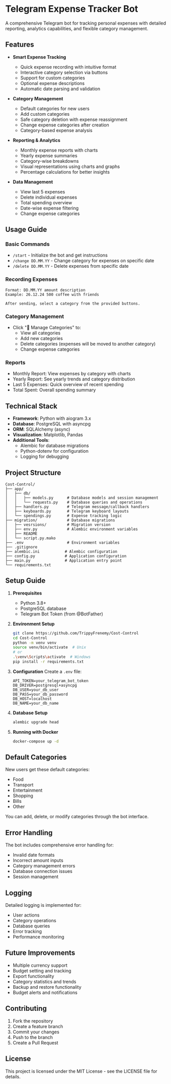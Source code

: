 # Telegram Expense Tracker Bot

A comprehensive Telegram bot for tracking personal expenses with detailed reporting, analytics capabilities, and flexible category management.

## Features

- **Smart Expense Tracking**
  - Quick expense recording with intuitive format
  - Interactive category selection via buttons
  - Support for custom categories
  - Optional expense descriptions
  - Automatic date parsing and validation

- **Category Management**
  - Default categories for new users
  - Add custom categories
  - Safe category deletion with expense reassignment
  - Change expense categories after creation
  - Category-based expense analysis

- **Reporting & Analytics**
  - Monthly expense reports with charts
  - Yearly expense summaries
  - Category-wise breakdowns
  - Visual representations using charts and graphs
  - Percentage calculations for better insights

- **Data Management**
  - View last 5 expenses
  - Delete individual expenses
  - Total spending overview
  - Date-wise expense filtering
  - Change expense categories

## Usage Guide

### Basic Commands
- `/start` - Initialize the bot and get instructions
- `/change DD.MM.YY` - Change category for expenses on specific date
- `/delete DD.MM.YY` - Delete expenses from specific date

### Recording Expenses
```
Format: DD.MM.YY amount description
Example: 26.12.24 500 coffee with friends

After sending, select a category from the provided buttons.
```

### Category Management
- Click "📝 Manage Categories" to:
  - View all categories
  - Add new categories
  - Delete categories (expenses will be moved to another category)
  - Change expense categories

### Reports
- Monthly Report: View expenses by category with charts
- Yearly Report: See yearly trends and category distribution
- Last 5 Expenses: Quick overview of recent spending
- Total Spent: Overall spending summary

## Technical Stack

- **Framework**: Python with aiogram 3.x
- **Database**: PostgreSQL with asyncpg
- **ORM**: SQLAlchemy (async)
- **Visualization**: Matplotlib, Pandas
- **Additional Tools**: 
  - Alembic for database migrations
  - Python-dotenv for configuration
  - Logging for debugging

## Project Structure
```
Cost-Control/
├── app/
│   ├── db/
│   │   ├── models.py      # Database models and session management
│   │   └── requests.py    # Database queries and operations
│   ├── handlers.py        # Telegram message/callback handlers
│   ├── keyboards.py       # Telegram keyboard layouts
│   └── spendings.py       # Expense tracking logic
├── migration/             # Database migrations
│   ├── vesrsions/         # Migration version
│   ├── env.py             # Alembic environment variables
│   ├── README
│   └── script.py.mako
├── .env                   # Environment variables
├── .gitignore
├── alembic.ini           # Alembic configuration
├── config.py             # Application configuration
├── main.py               # Application entry point
└── requirements.txt
```

## Setup Guide

1. **Prerequisites**
   - Python 3.8+
   - PostgreSQL database
   - Telegram Bot Token (from @BotFather)

2. **Environment Setup**
   ```bash
   git clone https://github.com/TrippyFrenemy/Cost-Control
   cd Cost-Control
   python -m venv venv
   source venv/bin/activate  # Unix
   # or
   .\venv\Scripts\activate  # Windows
   pip install -r requirements.txt
   ```

3. **Configuration**
   Create a `.env` file:
   ```
   API_TOKEN=your_telegram_bot_token
   DB_DRIVER=postgresql+asyncpg
   DB_USER=your_db_user
   DB_PASS=your_db_password
   DB_HOST=localhost
   DB_NAME=your_db_name
   ```

4. **Database Setup**
   ```bash
   alembic upgrade head
   ```

5. **Running with Docker**
   ```bash
   docker-compose up -d
   ```

## Default Categories
New users get these default categories:
- Food
- Transport
- Entertainment
- Shopping
- Bills
- Other

You can add, delete, or modify categories through the bot interface.

## Error Handling

The bot includes comprehensive error handling for:
- Invalid date formats
- Incorrect amount inputs
- Category management errors
- Database connection issues
- Session management

## Logging

Detailed logging is implemented for:
- User actions
- Category operations
- Database queries
- Error tracking
- Performance monitoring

## Future Improvements

- Multiple currency support
- Budget setting and tracking
- Export functionality
- Category statistics and trends
- Backup and restore functionality
- Budget alerts and notifications

## Contributing

1. Fork the repository
2. Create a feature branch
3. Commit your changes
4. Push to the branch
5. Create a Pull Request

## License

This project is licensed under the MIT License - see the LICENSE file for details.